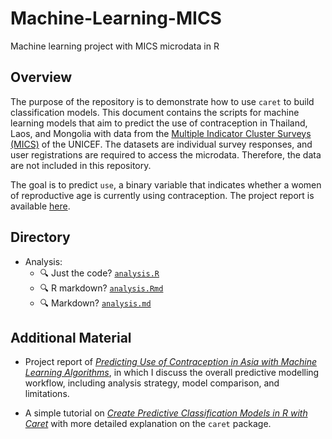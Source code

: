 # Machine-Learning-MICS
Machine learning project with MICS microdata in R


## Overview

The purpose of the repository is to demonstrate how to use `caret` to build classification models. This document contains the scripts for machine learning models that aim to predict the use of contraception in Thailand, Laos, and Mongolia with data from the [Multiple Indicator Cluster Surveys (MICS)](https://mics.unicef.org/about) of the UNICEF. The datasets are individual survey responses, and user registrations are required to access the microdata. Therefore, the data are not included in this repository.

The goal is to predict `use`, a binary variable that indicates whether a women of reproductive age is currently using contraception. The project report is available [here](https://yuenhsu.medium.com/predicting-contraception-use-in-asia-with-machine-learning-algorithms-d6bfab783e8).

## Directory

* Analysis:
  * :mag: Just the code? [`analysis.R`](analysis.R)
  * :mag: R markdown? [`analysis.Rmd`](analysis.Rmd)
  * :mag: Markdown? [`analysis.md`](analysis.md)


## Additional Material

* Project report of [*Predicting Use of Contraception in Asia with Machine Learning Algorithms*](https://yuenhsu.medium.com/predicting-contraception-use-in-asia-with-machine-learning-algorithms-d6bfab783e8), in which I discuss the overall predictive modelling workflow, including analysis strategy, model comparison, and limitations.

* A simple tutorial on [*Create Predictive Classification Models in R with Caret*](https://yuenhsu.medium.com/create-predictive-classification-models-in-r-with-caret-19a83c1b742) with more detailed explanation on the `caret` package.

